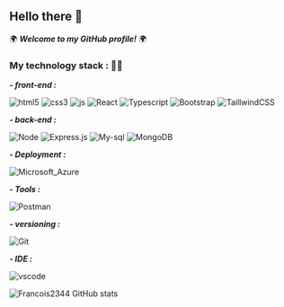 ## Hello there 👋

🌍 ***Welcome to my GitHub profile!*** 🌍

### My technology stack : 🧑‍💻

***- front-end :*** 

![html5](https://img.shields.io/badge/HTML5-E34F26?style=for-the-badge&logo=html5&logoColor=white)
![css3](https://img.shields.io/badge/CSS3-1572B6?style=for-the-badge&logo=css3&logoColor=white)
![js](https://img.shields.io/badge/JavaScript-F7DF1E?style=for-the-badge&logo=javascript&logoColor=black)
![React](https://img.shields.io/badge/React-20232A?style=for-the-badge&logo=react&logoColor=61DAFB)
![Typescript](https://img.shields.io/badge/TypeScript-007ACC?style=for-the-badge&logo=typescript&logoColor=white)
![Bootstrap](https://img.shields.io/badge/Bootstrap-563D7C?style=for-the-badge&logo=bootstrap&logoColor=white)
![TaillwindCSS](https://img.shields.io/badge/Tailwind_CSS-38B2AC?style=for-the-badge&logo=tailwind-css&logoColor=white)


***- back-end :***

![Node](https://img.shields.io/badge/Node.js-43853D?style=for-the-badge&logo=node.js&logoColor=white)
![Express.js](https://img.shields.io/badge/Express.js-404D59?style=for-the-badge&logo=express&logoColor=white)
![My-sql](https://img.shields.io/badge/MySQL-00000F?style=for-the-badge&logo=mysql&logoColor=white)
![MongoDB](https://img.shields.io/badge/MongoDB-4EA94B?style=for-the-badge&logo=mongodb&logoColor=white)

***- Deployment :***

![Microsoft_Azure](https://img.shields.io/badge/Microsoft_Azure-0089D6?style=for-the-badge&logo=microsoft-azure&logoColor=white)

***- Tools :***

![Postman](https://img.shields.io/badge/Postman-FF6C37?style=for-the-badge&logo=Postman&logoColor=white)


***- versioning :***

![Git](https://img.shields.io/badge/-Git-black?style=plastic&logo=git)

***- IDE :*** 

![vscode](https://img.shields.io/badge/-VS%20Code-black?style=plastic&logo=visual-studio-code)

![Francois2344 GitHub stats](https://github-readme-stats.vercel.app/api?username=Francois2344&theme=synthwave)
